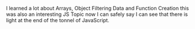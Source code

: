I learned a lot about Arrays, Object Filtering Data and Function Creation this was also an interesting JS Topic now I can safely say I can see that there is light at the end of the tonnel of JavaScript.

 




